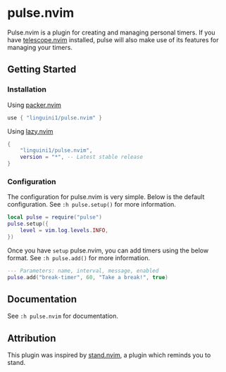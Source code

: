 # pulse.nvim

Pulse.nvim is a plugin for creating and managing personal timers. If you have
[telescope.nvim](https://github.com/nvim-telescope/telescope.nvim) installed, pulse will also make use of its features
for managing your timers.

## Getting Started

### Installation

Using [packer.nvim](https://github.com/wbthomason/packer.nvim)

```lua
use { "linguini1/pulse.nvim" }
```

Using [lazy.nvim](https://github.com/folke/lazy.nvim)
```lua
{
    "linguini1/pulse.nvim",
    version = "*", -- Latest stable release
}
```

### Configuration

The configuration for pulse.nvim is very simple. Below is the default configuration. See `:h pulse.setup()` for more
information.

```lua
local pulse = require("pulse")
pulse.setup({
    level = vim.log.levels.INFO,
})
```

Once you have `setup` pulse.nvim, you can add timers using the below format. See `:h pulse.add()` for more information.

```lua
--- Parameters: name, interval, message, enabled
pulse.add("break-timer", 60, "Take a break!", true)
```

## Documentation

See `:h pulse.nvim` for documentation.

## Attribution

This plugin was inspired by [stand.nvim](https://github.com/mvllow/stand.nvim), a plugin which reminds you to stand.
